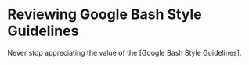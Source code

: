 # Reviewing Google Bash Style Guidelines

Never stop appreciating the value of the [Google Bash Style Guidelines].

[Google Bash Scripting Style Guide]: <https://google.github.io/styleguide/shellguide.html>
